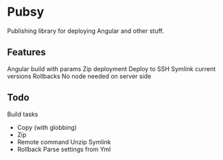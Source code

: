 # Pubsy
Publishing library for deploying Angular and other stuff.

## Features
Angular build with params
Zip deployment
Deploy to SSH
Symlink current versions
Rollbacks
No node needed on server side

## Todo
Build tasks
- Copy (with globbing)
- Zip 
- Remote command
  Unzip
  Symlink
- Rollback
Parse settings from Yml
